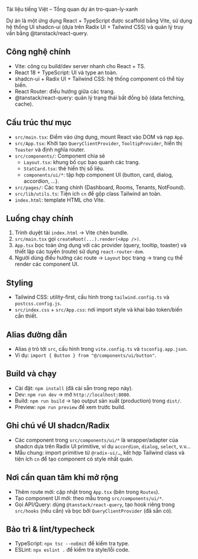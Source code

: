 Tài liệu tiếng Việt – Tổng quan dự án tro-quan-ly-xanh

Dự án là một ứng dụng React + TypeScript được scaffold bằng Vite, sử dụng hệ thống UI shadcn-ui (dựa trên Radix UI + Tailwind CSS) và quản lý truy vấn bằng @tanstack/react-query.

## Công nghệ chính
- Vite: công cụ build/dev server nhanh cho React + TS.
- React 18 + TypeScript: UI và type an toàn.
- shadcn-ui + Radix UI + Tailwind CSS: hệ thống component có thể tùy biến.
- React Router: điều hướng giữa các trang.
- @tanstack/react-query: quản lý trạng thái bất đồng bộ (data fetching, cache).

## Cấu trúc thư mục
- `src/main.tsx`: Điểm vào ứng dụng, mount React vào DOM và nạp `App`.
- `src/App.tsx`: Khởi tạo `QueryClientProvider`, `TooltipProvider`, hiển thị `Toaster` và định nghĩa router.
- `src/components/`: Component chia sẻ
  - `Layout.tsx`: khung bố cục bao quanh các trang.
  - `StatCard.tsx`: thẻ hiển thị số liệu.
  - `components/ui/*`: tập hợp component UI (button, card, dialog, accordion, ...).
- `src/pages/`: Các trang chính (Dashboard, Rooms, Tenants, NotFound).
- `src/lib/utils.ts`: Tiện ích `cn` để gộp class Tailwind an toàn.
- `index.html`: template HTML cho Vite.

## Luồng chạy chính
1. Trình duyệt tải `index.html` → Vite chèn bundle.
2. `src/main.tsx` gọi `createRoot(...).render(<App />)`.
3. `App.tsx` bọc toàn ứng dụng với các provider (query, tooltip, toaster) và thiết lập các tuyến (route) sử dụng `react-router-dom`.
4. Người dùng điều hướng các route → `Layout` bọc trang → trang cụ thể render các component UI.

## Styling
- Tailwind CSS: utility-first, cấu hình trong `tailwind.config.ts` và `postcss.config.js`.
- `src/index.css` + `src/App.css`: nơi import style và khai báo token/biến cần thiết.

## Alias đường dẫn
- Alias `@` trỏ tới `src`, cấu hình trong `vite.config.ts` và `tsconfig.app.json`.
- Ví dụ: `import { Button } from "@/components/ui/button"`.

## Build và chạy
- Cài đặt: `npm install` (đã cài sẵn trong repo này).
- Dev: `npm run dev` → mở `http://localhost:8080`.
- Build: `npm run build` → tạo output sản xuất (production) trong `dist/`.
- Preview: `npm run preview` để xem trước build.

## Ghi chú về UI shadcn/Radix
- Các component trong `src/components/ui/*` là wrapper/adapter của shadcn dựa trên Radix UI primitive, ví dụ `accordion`, `dialog`, `select`, v.v…
- Mẫu chung: import primitive từ `@radix-ui/…`, kết hợp Tailwind class và tiện ích `cn` để tạo component có style nhất quán.

## Nơi cần quan tâm khi mở rộng
- Thêm route mới: cập nhật trong `App.tsx` (bên trong `Routes`).
- Tạo component UI mới: theo mẫu trong `src/components/ui/*`.
- Gọi API/Query: dùng `@tanstack/react-query`, tạo hook riêng trong `src/hooks` (nếu cần) và bọc bởi `QueryClientProvider` (đã sẵn có).

## Bảo trì & lint/typecheck
- TypeScript: `npx tsc --noEmit` để kiểm tra type.
- ESLint: `npx eslint .` để kiểm tra style/lỗi code.


